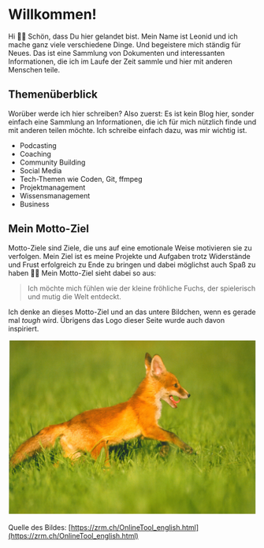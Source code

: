 # Willkommen!

Hi 👋🏻 Schön, dass Du hier gelandet bist. Mein Name ist Leonid und ich mache ganz viele verschiedene Dinge. Und begeistere mich ständig für Neues. Das ist eine Sammlung von Dokumenten und interessanten Informationen, die ich im Laufe der Zeit sammle und hier mit anderen Menschen teile.

## Themenüberblick

Worüber werde ich hier schreiben? Also zuerst: Es ist kein Blog hier, sonder einfach eine Sammlung an Informationen, die ich für mich nützlich finde und mit anderen teilen möchte. Ich schreibe einfach dazu, was mir wichtig ist.

* Podcasting
* Coaching
* Community Building
* Social Media
* Tech-Themen wie Coden, Git, ffmpeg
* Projektmanagement
* Wissensmanagement
* Business

## Mein Motto-Ziel

Motto-Ziele sind Ziele, die uns auf eine emotionale Weise motivieren sie zu verfolgen. Mein Ziel ist es meine Projekte und Aufgaben trotz Widerstände und Frust erfolgreich zu Ende zu bringen und dabei möglichst auch Spaß zu haben 🤘🏻 Mein Motto-Ziel sieht dabei so aus:

 > Ich möchte mich fühlen wie der kleine fröhliche Fuchs, der spielerisch und mutig die Welt entdeckt.

 Ich denke an dieses Motto-Ziel und an das untere Bildchen, wenn es gerade mal *tough* wird. Übrigens das Logo dieser Seite wurde auch davon inspiriert.

 ![](./img/fuchs.jpg)

 Quelle des Bildes: [https://zrm.ch/OnlineTool_english.html](https://zrm.ch/OnlineTool_english.html)